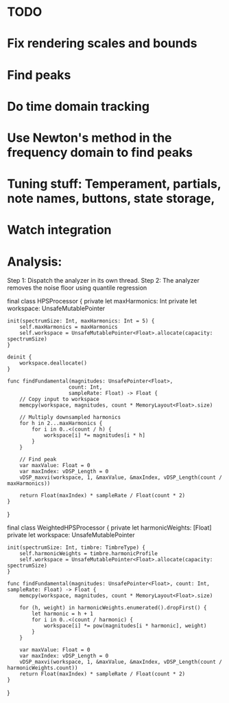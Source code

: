 #  TODO

# Fix rendering scales and bounds


# Find peaks
# Do time domain tracking
# Use Newton's method in the frequency domain to find peaks

# Tuning stuff: Temperament, partials, note names, buttons, state storage, 
# Watch integration



# Analysis:

Step 1: Dispatch the analyzer in its own thread.
Step 2: The analyzer removes the noise floor using quantile regression


final class HPSProcessor {
    private let maxHarmonics: Int
    private let workspace: UnsafeMutablePointer<Float>
    
    init(spectrumSize: Int, maxHarmonics: Int = 5) {
        self.maxHarmonics = maxHarmonics
        self.workspace = UnsafeMutablePointer<Float>.allocate(capacity: spectrumSize)
    }
    
    deinit {
        workspace.deallocate()
    }
    
    func findFundamental(magnitudes: UnsafePointer<Float>,
                        count: Int,
                        sampleRate: Float) -> Float {
        // Copy input to workspace
        memcpy(workspace, magnitudes, count * MemoryLayout<Float>.size)
        
        // Multiply downsampled harmonics
        for h in 2...maxHarmonics {
            for i in 0..<(count / h) {
                workspace[i] *= magnitudes[i * h]
            }
        }
        
        // Find peak
        var maxValue: Float = 0
        var maxIndex: vDSP_Length = 0
        vDSP_maxvi(workspace, 1, &maxValue, &maxIndex, vDSP_Length(count / maxHarmonics))
        
        return Float(maxIndex) * sampleRate / Float(count * 2)
    }
}

final class WeightedHPSProcessor {
    private let harmonicWeights: [Float]
    private let workspace: UnsafeMutablePointer<Float>
    
    init(spectrumSize: Int, timbre: TimbreType) {
        self.harmonicWeights = timbre.harmonicProfile
        self.workspace = UnsafeMutablePointer<Float>.allocate(capacity: spectrumSize)
    }
    
    func findFundamental(magnitudes: UnsafePointer<Float>, count: Int, sampleRate: Float) -> Float {
        memcpy(workspace, magnitudes, count * MemoryLayout<Float>.size)
        
        for (h, weight) in harmonicWeights.enumerated().dropFirst() {
            let harmonic = h + 1
            for i in 0..<(count / harmonic) {
                workspace[i] *= pow(magnitudes[i * harmonic], weight)
            }
        }
        
        var maxValue: Float = 0
        var maxIndex: vDSP_Length = 0
        vDSP_maxvi(workspace, 1, &maxValue, &maxIndex, vDSP_Length(count / harmonicWeights.count))
        return Float(maxIndex) * sampleRate / Float(count * 2)
    }
}
